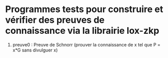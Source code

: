 # Programmes tests pour construire et vérifier des preuves de connaissance via la librairie lox-zkp

1. preuve0 : Preuve de Schnorr (prouver la connaissance de x tel que P = x*G sans divulguer x)